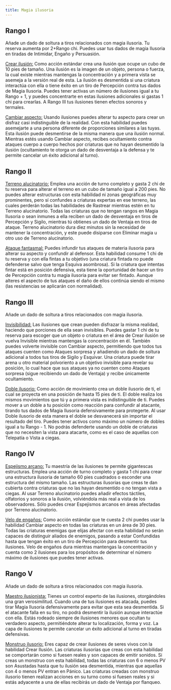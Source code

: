 ```yaml
---
title: Magia ilusoria
---
```


## Rango I

Añade un dado de soltura a tiros relacionados con magia ilusoria. Tu reserva aumenta por 2+Rango chi. Puedes usar tus dados de magia Ilusoria en tiradas de Intimidar, Engaño y Persuasión.

<u>Crear ilusión:</u> Como acción estándar crea una ilusión que ocupe un cubo de 10 pies de tamaño. Una ilusión es la imagen de un objeto, persona o fuerza, la cual existe mientras mantengas la concentración y a primera vista se asemeja a la versión real de esta. La ilusión es desmentida si una criatura interactúa con ella o tiene éxito en un tiro de Percepción contra tus dados de Magia Ilusoria. Puedes tener activas un número de ilusiones igual a tu Rango + 1, y puedes concentrarte en estas ilusiones adicionales si gastas 1 chi para crearlas. A Rango III tus ilusiones tienen efectos sonoros y termales.

<u>Cambiar aspecto:</u> Usando ilusiones puedes alterar tu aspecto para crear un disfraz casi indistinguible de la realidad. Con esta habilidad puedes asemejarte a una persona diferente de proporciones similares a las tuyas. Esta ilusión puede desmentirse de la misma manera que una ilusión normal. Mientras estés usando Cambiar aspecto, recibes ocultamiento contra ataques cuerpo a cuerpo hechos por criaturas que no hayan desmentido la ilusión (ocultamiento te otorga un dado de desventaja a la defensa y te permite cancelar un éxito adicional al turno).

## Rango II

<u>Terreno alucinatorio:</u> Emplea una acción de turno completo y gasta 2 chi de tu reserva para alterar el terreno en un cubo de tamaño igual a 200 pies. No puedes alterar estructuras con esta habilidad ni zonas geográficas muy prominentes, pero sí confundes a criaturas expertas en ese terreno, las cuales perderán todas las habilidades de Rastrear mientras estén en tu Terreno alucinatorio. Todas las criaturas que no tengan rangos en Magia Ilusoria o sean inmunes a ella reciben un dado de desventaja en tiros de Percepción y Sigilo, mientras tú obtienes un dado de Ventaja en tiros de ataque. Terreno alucinatorio dura diez minutos sin la necesidad de mantener la concentración, y este puede disiparse con Eliminar magia u otro uso de Terreno alucinatorio.

<u>Ataque fantasmal:</u> Puedes infundir tus ataques de materia ilusoria para alterar su aspecto y confundir al defensor. Esta habilidad consume 1 chi de tu reserva y con ella fintas a tu objetivo (una criatura fintada no puede defenderse salvo que tenga Esquiva asombrosa). Si la criatura que intentas fintar está en posición defensiva, esta tiene la oportunidad de hacer un tiro de Percepción contra tu magia ilusoria para evitar ser fintado. Aunque alteres el aspecto de tus ataques el daño de ellos continúa siendo el mismo (las resistencias se aplicarán con normalidad).

## Rango III

Añade un dado de soltura a tiros relacionados con magia ilusoria.

<u>Invisibilidad:</u> Las ilusiones que crean pueden disfrazar la misma realidad, haciendo que porciones de ella sean invisibles. Puedes gastar 1 chi de tu reserva para escoger que un objeto o criatura en el área de Crear ilusión se vuelva Invisible mientras mantengas la concentración en él. También puedes volverte invisible con Cambiar aspecto, permitiendo que todos tus ataques cuenten como Ataques sorpresa y añadiendo un dado de soltura adicional a todos tus tiros de Sigilo y Esquivar. Una criatura puede tirar arena u otro material polvoriento a un objetivo invisible para revelar su posición, lo cual hace que sus ataques ya no cuenten como Ataques sorpresa (sigue recibiendo un dado de Ventaja) y recibe únicamente ocultamiento.

<u>Doble ilusorio:</u> Como acción de movimiento crea un doble ilusorio de ti, el cual se proyecta en una posición de hasta 15 pies de ti. El doble realiza los mismos movimientos que tú y a primera vista es indistinguible de ti. Puedes mover a un doble a tu posición como reacción para confundir al atacante, tirando tus dados de Magia Ilusoria defensivamente para protegerte. Al usar Doble ilusorio de esta manera el doble se desvanecerá sin importar el resultado del tiro. Puedes tener activos como máximo un número de dobles igual a tu Rango - 1. No podrás defenderte usando un doble de criaturas que no necesiten la vista para atacarte, como es el caso de aquellas con Telepatía o Vista a ciegas.

## Rango IV

<u>Espejismo arcano:</u>  Tu maestría de las ilusiones te permite gigantescas estructuras. Emplea una acción de turno completo y gasta 1 chi para crear una estructura ilusoria de tamaño 60 pies cuadrados o esconder una estructura del mismo tamaño. Las estructuras ilusorias que creas te dan cubierta contra criaturas que no las hayan desmentido o no tengan vista a ciegas. Al usar Terreno alucinatorio puedes añadir efectos táctiles, olfatorios y sonoros a la ilusión, volviéndola más real a vista de los observadores. Sólo puedes crear Espejismos arcanos en áreas afectadas por Terreno alucinatorio.

<u>Velo de engaños:</u> Como acción estándar que te cuesta 2 chi puedes usar la habilidad Cambiar aspecto en todas las criaturas en un área de 30 pies. Todas las criaturas enemigas que elijas afectar con esta habilidad no serán capaces de distinguir aliados de enemigos, pasando a estar Confundidas hasta que tengan éxito en un tiro de Percepción para desmentir tus ilusiones. Velo de engaños dura mientras mantengas la concentración y cuenta como 2 ilusiones para los propósitos de determinar el número máximo de ilusiones que puedes tener activas.

## Rango V 

Añade un dado de soltura a tiros relacionados con magia ilusoria.

<u>Maestro ilusionista:</u> Tienes un control experto de las ilusiones, otorgándoles una gran verosimilitud. Cuando una de tus ilusiones es atacada, puedes tirar Magia Ilusoria defensivamente para evitar que esta sea desmentida. Si el atacante falla en su tiro, no podrá desmentir la ilusión aunque interactúe con ella. Estás rodeado siempre de ilusiones menores que ocultan tu verdadero aspecto, permitiéndote alterar tu localización, forma y voz. La capa de ilusiones te permite cancelar un éxito adicional al turno en tiradas defensivas.

<u>Monstruo ilusorio:</u> Eres capaz de crear ilusiones de seres vivos con la habilidad Crear Ilusión. Las criaturas ilusorias que creas con esta habilidad se comportarán como si fuesen reales y son capaces de emitir sonidos. Si creas un monstruo con esta habilidad, todas las criaturas con 6 o menos PV son Asustadas hasta que tu ilusión sea desmentida, mientras que aquellas con 4 o menos PV entran en Pánico. Las criaturas creadas con monstruo ilusorio tienen realizan acciones en su turno como si fuesen reales y si estás adyacente a una de ellas recibirás un dado de Ventaja por flanqueo.


